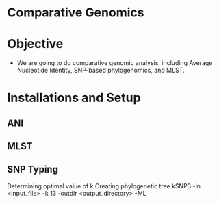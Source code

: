 # Comparative Genomics
# Objective
*  We are going to do comparative genomic analysis, including Average Nucleotide Identity, SNP-based phylogenomics, and MLST.

# Installations and Setup
## ANI

## MLST
## SNP Typing
Determining optimal value of k
Creating phylogenetic tree
	kSNP3 -in <input_file> -k 13 -outdir <output_directory> -ML 
